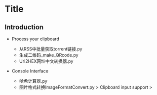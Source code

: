 # Title

## Introduction

- Process your clipboard
  - 从RSS中批量获取torrent链接.py
  - 生成二维码_make_QRcode.py
  - Url2HEX网址中文转换器.py

- Console Interface
  - 哈希计算器.py
  - 图片格式转换ImageFormatConvert.py
        > Clipboard input support
        >
